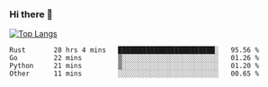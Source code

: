 ### Hi there 👋

<!--
**3Xpl0it3r/3Xpl0it3r** is a ✨ _special_ ✨ repository because its `README.md` (this file) appears on your GitHub profile.

Here are some ideas to get you started:

- 🔭 I’m currently working on ...
- 🌱 I’m currently learning ...
- 👯 I’m looking to collaborate on ...
- 🤔 I’m looking for help with ...
- 💬 Ask me about ...
- 📫 How to reach me: ...
- 😄 Pronouns: ...
- ⚡ Fun fact: ...
-->


[![Top Langs](https://github-readme-stats.vercel.app/api/top-langs/?username=3Xpl0it3r&layout=compact)](https://github.com/3Xpl0it3r/3Xpl0it3r)

<!--START_SECTION:waka-->

```text
Rust       28 hrs 4 mins   ████████████████████████░   95.56 %
Go         22 mins         ▒░░░░░░░░░░░░░░░░░░░░░░░░   01.26 %
Python     21 mins         ▒░░░░░░░░░░░░░░░░░░░░░░░░   01.20 %
Other      11 mins         ░░░░░░░░░░░░░░░░░░░░░░░░░   00.65 %
```

<!--END_SECTION:waka-->
